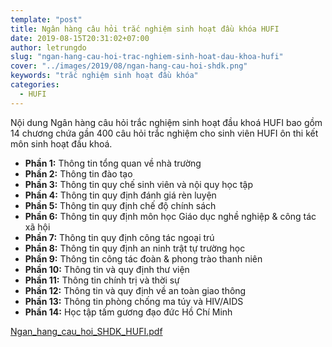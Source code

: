 ```yaml
---
template: "post"
title: Ngân hàng câu hỏi trắc nghiệm sinh hoạt đầu khóa HUFI
date: 2019-08-15T20:31:02+07:00
author: letrungdo
slug: "ngan-hang-cau-hoi-trac-nghiem-sinh-hoat-dau-khoa-hufi"
cover: "../images/2019/08/ngan-hang-cau-hoi-shdk.png"
keywords: "trắc nghiệm sinh hoạt đầu khóa"
categories:
  - HUFI
---
```

Nội dung Ngân hàng câu hỏi trắc nghiệm sinh hoạt đầu khoá HUFI bao gồm 14 chương chứa gần 400 câu hỏi trắc nghiệm cho sinh viên HUFI ôn thi kết môn sinh hoạt đầu khoá.

  * **Phần 1:** Thông tin tổng quan về nhà trường
  * **Phần 2:** Thông tin đào tạo
  * **Phần 3:** Thông tin quy chế sinh viên và nội quy học tập
  * **Phần 4:** Thông tin quy định đánh giá rèn luyện
  * **Phần 5:** Thông tin quy định chế độ chính sách
  * **Phần 6:** Thông tin quy định môn học Giáo dục nghề nghiệp & công tác xã hội
  * **Phần 7:** Thông tin quy định công tác ngoại trú
  * **Phần 8:** Thông tin quy định an ninh trật tự trường học
  * **Phần 9:** Thông tin công tác đoàn & phong trào thanh niên
  * **Phần 10:** Thông tin và quy định thư viện
  * **Phần 11:** Thông tin chính trị và thời sự
  * **Phần 12:** Thông tin và quy định về an toàn giao thông
  * **Phần 13:** Thông tin phòng chống ma túy và HIV/AIDS
  * **Phần 14:** Học tập tấm gương đạo đức Hồ Chí Minh

<div class="wp-block-file">
  <a href="/media/2019/08/Ngan_hang_cau_hoi_SHDK_HUFI_DOLT.pdf" target="_blank" rel="noreferrer noopener">Ngan_hang_cau_hoi_SHDK_HUFI.pdf</a>
</div>